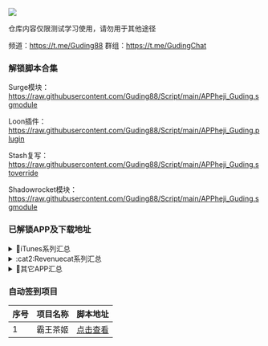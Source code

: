 ![](http://profile-counter.glitch.me/Guding88_Rewrite/count.svg)

仓库内容仅限测试学习使用，请勿用于其他途径

频道：https://t.me/Guding88 
群组：https://t.me/GudingChat 

### 解锁脚本合集

Surge模块：https://raw.githubusercontent.com/Guding88/Script/main/APPheji_Guding.sgmodule

Loon插件：https://raw.githubusercontent.com/Guding88/Script/main/APPheji_Guding.plugin

Stash复写：https://raw.githubusercontent.com/Guding88/Script/main/APPheji_Guding.stoverride

Shadowrocket模块：https://raw.githubusercontent.com/Guding88/Script/main/APPheji_Guding.sgmodule


### 已解锁APP及下载地址

<details>
   <summary>📱iTunes系列汇总</summary>    
   
|序号|APP名称|下载地址|
|--|--|--|
|1|百色特|[点击下载](https://apps.apple.com/app/id515094775)
|2|拍特内头|[点击下载](https://apps.apple.com/app/id992421775)
|3|Revive|[点击下载](https://apps.apple.com/app/id1616862692)
|4|Air系列|[点击下载](https://apps.apple.com/app/id1173365557)
|5|HashPhotos|[点击下载](https://apps.apple.com/app/id685784609)
|6|ProxyFi|[点击下载](https://apps.apple.com/app/id1671185533)
|7|Side|[点击下载](https://apps.apple.com/app/id1532395263)
|8|闪念|[点击下载](https://apps.apple.com/app/id1397149726)
|9|文晓生|[点击下载](https://apps.apple.com/app/id1595241052)
|10|小鸡专注|[点击下载](https://apps.apple.com/app/id1627691759)
|11|Picsew|[点击下载](https://apps.apple.com/app/id1208145167)
|12|安心天气|[点击下载](https://apps.apple.com/app/id1660522632)
|13|ProKnockout|[点击下载](https://apps.apple.com/app/id944665061)
|14|PutApp|[点击下载](https://apps.apple.com/app/id1456379965)
|15|ProKnockout|[点击下载](https://apps.apple.com/app/id944665061)
|16|VideoDay|[点击下载](https://apps.apple.com/app/id1483410865)
|17|‎Chat AI|[点击下载](https://apps.apple.com/app/id1660877567)
|18|‎ProCCD|[点击下载](https://apps.apple.com/app/id1616113199)
|19|‎Video Editor|[点击下载](https://apps.apple.com/app/id1403688344)
|20|Koloro|[点击下载](https://apps.apple.com/app/id1345159029)
|21|PDF Viewer|[点击下载](https://apps.apple.com/app/id1120099014)
|22|AllMyBatteries|[点击下载](https://apps.apple.com/app/id1621263412)
|23|ReLens|[点击下载](https://apps.apple.com/app/id1638027598)
|24|高级服装设计|[点击下载](https://apps.apple.com/app/id1413710253)
|25|Stylish Text|[点击下载](https://apps.apple.com/app/id1372415493)
|26|快捷指令库|[点击下载](https://apps.apple.com/app/id1540915106)
|27|灵动岛壁纸|[点击下载](https://apps.apple.com/app/id6444463659)
|28|鹰眼加速器|[点击下载](https://apps.apple.com/app/id1583608120)
|29|订阅通|[点击下载](https://apps.apple.com/app/id1577082754)
|30|intoLive|[点击下载](https://apps.apple.com/app/id1061859052)
|31|奇妙P图|[点击下载](https://apps.apple.com/app/id1509179692)
|32|卡片日记|[点击下载](https://apps.apple.com/app/id1295506659)
|33|熊掌记|[点击下载](https://apps.apple.com/app/id1016366447)
|34|‎aDiary|[点击下载](https://apps.apple.com/app/id1564045149)
|35|‎Becord|[点击下载](https://apps.apple.com/app/id1608773156)
|36|‎‎Athlytic|[点击下载](https://apps.apple.com/app/id1543571755)
|37|‎‎CostMemo|[点击下载](https://apps.apple.com/app/id6444737474)
|38|‎‎时间印迹|[点击下载](https://apps.apple.com/app/id6450100115)
|39|‎‎iTimely|[点击下载](https://apps.apple.com/app/id6447499788)
|40|‎‎DoMemo|[点击下载](https://apps.apple.com/app/id1624344916)
|41|‎‎‎xTerminal|[点击下载](https://apps.apple.com/app/id1544728400)
|42|‎‎‎AI Chatbot|[点击下载](https://apps.apple.com/app/id1559479889)
|43|Fotoz|[点击下载](https://apps.apple.com/app/id1090640183)
|44|CountThis|[点击下载](https://apps.apple.com/app/id1553863458)
|45|万源阅读|[点击下载](https://apps.apple.com/app/id6446446808)
|46|Scanner|[点击下载](https://apps.apple.com/app/id1291962681)
|47|Metion|[点击下载](https://apps.apple.com/app/id1530965242)
|48|Ever Play|[点击下载](https://apps.apple.com/app/id1202642773)

* Air系列未完全整理，**必须先下载计算器Air并解锁**，然后再下载同一开发者的同系列产品，会自动同步解锁。
</details>
<details>
   <summary>:cat2:Revenuecat系列汇总</summary>    
   
|序号|APP名称|下载地址|
|--|--|--|
|~~1~~|~~APTV~~|[点击下载](https://apps.apple.com/app/id1630403500)
|2|Authenticator|[点击下载](https://apps.apple.com/app/id1538761576)
|3|Photo Vault|[点击下载](https://apps.apple.com/app/id1562839653)
|4|Clockology|[点击下载](https://apps.apple.com/app/id1456386228)
|5|Falendar|[点击下载](https://apps.apple.com/app/id1670616883)
|6|GEIST|[点击下载](https://apps.apple.com/app/id897062509)
|7|InPaper|[点击下载](https://apps.apple.com/app/id1560313343)
|8|Lungy|[点击下载](https://apps.apple.com/app/id1545223887)
|9|MOZE|[点击下载](https://apps.apple.com/app/id1460011387)
|10|Monefy|[点击下载](https://apps.apple.com/app/id1212024409)
|11|OffScreen|[点击下载](https://apps.apple.com/app/id1474340105)
|12|Paper|[点击下载](https://apps.apple.com/app/id506003812)
|13|PhotoCleaner|[点击下载](https://apps.apple.com/app/id926090192)
|14|PhotoRoom|[点击下载](https://apps.apple.com/app/id1455009060)
|15|Pillow|[点击下载](https://apps.apple.com/app/id878691772)
|16|PixelMe|[点击下载](https://apps.apple.com/app/id1552314716)
|17|Purr|[点击下载](https://apps.apple.com/app/id1488455029)
|18|Reflectly|[点击下载](https://apps.apple.com/app/id1241229134)
|19|HealthView|[点击下载](https://apps.apple.com/app/id1020452064)
|20|TimeBloc|[点击下载](https://apps.apple.com/app/id1476033780)
|21|SleepTimer|[点击下载](https://apps.apple.com/app/id1057027109)
|22|Tally|[点击下载](https://apps.apple.com/app/id1090990601)
|23|Grateful|[点击下载](https://apps.apple.com/app/id1197512462)
|24|Last|[点击下载](https://apps.apple.com/app/id1092307625)
|25|Done|[点击下载](https://apps.apple.com/app/id1103961876)
|26|Sharp AI|[点击下载](https://apps.apple.com/app/id1622362309)
|27|Structured|[点击下载](https://apps.apple.com/app/id1499198946)
|28|喝水时间|[点击下载](https://apps.apple.com/app/id1401162094)
|29|Widgetsmith|[点击下载](https://apps.apple.com/app/id1523682319)
|30|Zoomable|[点击下载](https://apps.apple.com/app/id1568442831)
|31|车票票|[点击下载](https://apps.apple.com/app/id6446212291)
|32|方弗相机|[点击下载](https://apps.apple.com/app/id1621425556)
|33|饭卡|[点击下载](https://apps.apple.com/app/id1635764950)
|34|极简弹幕|[点击下载](https://apps.apple.com/app/id1572801421)
|35|极简日记|[点击下载](https://apps.apple.com/app/id1568936702)
|36|极简时钟|[点击下载](https://apps.apple.com/app/id1265404088)
|37|每日占星|[点击下载](https://apps.apple.com/app/id909048916)
|38|时间机器|[点击下载](https://apps.apple.com/app/id1502507360)
|39|始末|[点击下载](https://apps.apple.com/app/id1670906512)
|40|水心记|[点击下载](https://apps.apple.com/app/id1581076145)
|41|我的番茄|[点击下载](https://apps.apple.com/app/id1528322796)
|42|我的时间|[点击下载](https://apps.apple.com/app/id1481796842)
|43|星垂专注|[点击下载](https://apps.apple.com/app/id6446450915)
|44|星垂日记|[点击下载](https://apps.apple.com/app/id1663588935)
|45|已阅|[点击下载](https://apps.apple.com/app/id1589203887)
|46|诗片|[点击下载](https://apps.apple.com/app/id1672208469)
|47|习惯管家|[点击下载](https://apps.apple.com/app/id1253577148)
|48|LEMO FM|[点击下载](https://apps.apple.com/app/id6444756219)
|49|Dark Noise|[点击下载](https://apps.apple.com/app/id1465439395)
|50|VideoToPhoto|[点击下载](https://apps.apple.com/app/id1544125793)
|51|‎Chat AI|[点击下载](https://apps.apple.com/app/id1661016696)
|52|‎Photo Sync|[点击下载](https://apps.apple.com/app/id415850124)
|53|‎解忧娃娃|[点击下载](https://apps.apple.com/app/id1475104794)
|54|‎奇妙组件|[点击下载](https://apps.apple.com/app/id1466785009)
|55|‎卡片馆|[点击下载](https://apps.apple.com/app/id1441120440)
|56|‎白云天气|[点击下载](https://apps.apple.com/app/id1575901953)
|57|‎VSCO|[点击下载](https://apps.apple.com/app/id588013838)
|58|‎Tagmiibo|[点击下载](https://apps.apple.com/app/id1578966288)
|59|‎‎Amiibo Rewards|[点击下载](https://apps.apple.com/app/id1602924918)
|60|‎‎AmiiBoss|[点击下载](https://apps.apple.com/app/id1579972834)
|61|‎‎StressWatch|[点击下载](https://apps.apple.com/app/id6444737095)
|62|‎‎Anybox|[点击下载](https://apps.apple.com/app/id1593408455)
|63|‎‎‎Seamless|[点击下载](https://apps.apple.com/app/id1537718448)
|64|‎‎‎西江诗词|[点击下载](https://apps.apple.com/app/id1084924739)
|65|‎‎‎‎ImageX|[点击下载](https://apps.apple.com/app/id1668530080)
|66|‎‎‎‎‎Percento|[点击下载](https://apps.apple.com/app/id1494319934)
|67|‎‎‎‎‎Percento|[点击下载](https://apps.apple.com/app/id1612021829)
|68|‎‎‎‎‎Malloc VPN|[点击下载](https://apps.apple.com/app/id1632814003)
|69|‎‎‎‎‎Usage|[点击下载](https://apps.apple.com/app/id970353453)
|70|‎‎‎‎‎揭幕|[点击下载](https://apps.apple.com/app/id1585168957)
|71|‎‎‎‎‎小决定|[点击下载](https://apps.apple.com/app/id1338769645)
|72|‎‎‎‎‎元气计时|[点击下载](https://apps.apple.com/app/id1462723508)
|73|‎‎‎‎‎植物宝|[点击下载](https://apps.apple.com/app/id1566070492)
|74|‎‎‎‎‎HRZN|[点击下载](https://apps.apple.com/app/id1398160182)
|75|‎‎‎‎‎喵组件|[点击下载](https://apps.apple.com/app/id1563244756)
|76|‎‎‎‎‎MyPianist|[点击下载](https://apps.apple.com/app/id1460393665)
|77|‎‎‎‎‎Thenics|[点击下载](https://apps.apple.com/app/id1509531048)
|78|‎‎‎‎‎Currency|[点击下载](https://apps.apple.com/app/id284220417)
|79|‎‎‎‎‎Math Makers|[点击下载](https://apps.apple.com/app/id1558532437)
|80|‎‎‎‎‎Happy Days|[点击下载](https://apps.apple.com/app/id1564858029)
|81|‎‎‎‎‎Thiro|[点击下载](https://apps.apple.com/app/id1555982483)
|82|‎‎‎‎‎‎FTChatAI|[点击下载](https://apps.apple.com/app/id6446242414)
|83|‎‎‎‎‎‎秩序目标|[点击下载](https://apps.apple.com/app/id1609740590)
|84|‎‎‎‎‎‎Zoomerang|[点击下载](https://apps.apple.com/app/id1361030006)
|85|‎‎‎‎‎‎‎WeFast|[点击下载](https://apps.apple.com/app/id1568744702)
|86|‎‎‎‎‎‎‎好事发生|[点击下载](https://apps.apple.com/app/id1612021829)
|87|‎‎‎‎‎‎‎Cookie记账|[点击下载](https://apps.apple.com/app/id1559943673)
|88|‎‎‎‎‎‎‎目标地图|[点击下载](https://apps.apple.com/app/id1555022550)
|89|‎‎‎‎‎‎‎图片消除|[点击下载](https://apps.apple.com/app/id1457711961)
|90|‎‎‎‎‎‎‎Emphasis|[点击下载](https://apps.apple.com/app/id733300214)
|91|‎‎‎‎‎‎‎Numpkin|[点击下载](https://apps.apple.com/app/id6444591815)
|92|‎‎‎‎‎‎‎Emoji世界|[点击下载](https://apps.apple.com/app/id6450985890)
|93|‎‎‎‎‎‎‎Finale To Do|[点击下载](https://apps.apple.com/app/id1622931101)
|94|‎‎‎‎‎‎‎Weather Fit|[点击下载](https://apps.apple.com/app/id1194408342)
|95|‎‎‎‎‎‎‎Photomator|[点击下载](https://apps.apple.com/app/id1444636541)
|96|‎‎‎‎‎‎‎lil bucket|[点击下载](https://apps.apple.com/app/id1630532934)
|97|‎‎‎‎‎‎‎Retouch|[点击下载](https://apps.apple.com/app/id373311252)
|98|‎‎‎‎‎‎‎朝暮|[点击下载](https://apps.apple.com/app/id1587672601)
|99|‎‎‎‎‎‎‎Mojo|[点击下载](https://apps.apple.com/app/id1434861974)
|100|‎‎‎‎‎‎‎EZPZ|[点击下载](https://apps.apple.com/app/id6444683778)
|101|‎‎‎‎‎‎‎几枝|[点击下载](https://apps.apple.com/app/id1552874203)
|102|‎‎‎‎‎‎‎小作卡片|[点击下载](https://apps.apple.com/app/id1611559010)
|102|‎‎‎‎‎‎‎Drops|[点击下载](https://apps.apple.com/app/id939540371)
|103|‎‎‎‎‎‎‎‎Noverdue|[点击下载](https://apps.apple.com/app/id1492210816)
|104|‎‎‎‎‎‎‎‎我是鱼|[点击下载](https://apps.apple.com/app/id6450589948)
|105|‎‎‎‎‎‎‎‎Gradient Music|[点击下载](https://apps.apple.com/app/id1634453041)
|106|Habits|[点击下载](https://apps.apple.com/app/id1593891243)
|107|Strides|[点击下载](https://apps.apple.com/app/id672401817)
|108|Summit|[点击下载](https://apps.apple.com/app/id1266410931)
|109|每日番茄|[点击下载](https://apps.apple.com/app/id6448365485)
|110|夺目相框|[点击下载](https://apps.apple.com/app/id6448359509)
|111|Snipd|[点击下载](https://apps.apple.com/app/id1557206126)
|112|倒数鸭|[点击下载](https://apps.apple.com/app/id6457201223)


</details>
<details>
   <summary>🎉其它APP汇总</summary>    
   
|序号|APP名称|下载地址|
|--|--|--|
|1|CountThings|[点击下载](https://apps.apple.com/app/id1196810823)
|2|Cubox|[点击下载](https://apps.apple.com/app/id1113361350)
|3|NFC|[点击下载](https://apps.apple.com/app/id1249686798)
|4|PocketLists|[点击下载](https://apps.apple.com/app/id1272049520)
|5|Prisma|[点击下载](https://apps.apple.com/app/id1122649984)
|6|Todo清单|[点击下载](https://apps.apple.com/app/id1566997654)
|7|ToonMe|[点击下载](https://apps.apple.com/app/id1508120751)
|8|博树|[点击下载](https://apps.apple.com/app/id379968583)
|9|exping|[点击下载](https://apps.apple.com/app/id1581529305)
|10|飞跃VPN|[点击下载](https://apps.apple.com/app/id1590740244)
|11|极简汇率|[点击下载](https://apps.apple.com/app/id851033695)
|12|旅途随身听|[点击下载](https://apps.apple.com/app/id1622788638)
|13|每日艺术|[点击下载](https://apps.apple.com/app/id547982045)
|14|冥想星球|[点击下载](https://apps.apple.com/app/id1472457967)
|15|如期|[点击下载](https://apps.apple.com/app/id1579532060)
|16|stats.fm|[点击下载](https://apps.apple.com/app/id1526912392)
|17|小戈输入法|[点击下载](https://apps.apple.com/app/id1643095681)
|18|易截图2|[点击下载](https://apps.apple.com/app/id1633186528)
|19|一言|[点击下载](https://apps.apple.com/app/idid1010174792)
|20|指尖时光|[点击下载](https://apps.apple.com/app/id1392166974)
|21|Lensa AI|[点击下载](https://apps.apple.com/app/id1436732536)
|22|朝暮计划|[点击下载](https://apps.apple.com/app/id1535727202)
|23|有谱么|[点击下载](https://apps.apple.com/app/id973743727)
|24|格志日记|[点击下载](https://apps.apple.com/app/id1392523148)
|25|FIMO|[点击下载](https://apps.apple.com/app/id1454219307)
|26|Focos|[点击下载](https://apps.apple.com/app/id1274938524)
|27|亲爱的冰箱|[点击下载](https://apps.apple.com/app/id1555630532)
|28|给未来写封信|[点击下载](https://apps.apple.com/app/id1330852849)
|29|77进度|[点击下载](https://apps.apple.com/app/id1660947434)
|30|77时钟|[点击下载](https://apps.apple.com/app/id1627747584)
|31|77电脑助手|[点击下载](https://apps.apple.com/app/id1620485227)
|32|简讯|[点击下载](https://apps.apple.com/app/id1160249028)
|33|画世界|[点击下载](https://apps.apple.com/app/id1450111327)
|34|Drum Pad Machine|[点击下载](https://apps.apple.com/app/id1057968965)
|35|Pixel Art|[点击下载](https://apps.apple.com/app/id1274972321)
|36|Groovepad|[点击下载](https://apps.apple.com/app/id1454398991)
|37|时间积木|[点击下载](https://apps.apple.com/app/id821381018)
|38|Fomz|[点击下载](https://apps.apple.com/app/id1615744942)
|39|收起来|[点击下载](https://apps.apple.com/app/id1669206548)
|40|西窗烛|[点击下载](https://apps.apple.com/app/id912139104)
|41|软眠眠|[点击下载](https://apps.apple.com/app/id1640036657)
|42|小习惯|[点击下载](https://apps.apple.com/app/id1455083310)
|43|星光手帐|[点击下载](https://apps.apple.com/app/id1579846386)
|44|夸克扫描王|[点击下载](https://apps.apple.com/app/id1160172628)
|45|Agenda|[点击下载](https://apps.apple.com/app/id1370289240)
|46|句读|[点击下载](https://apps.apple.com/app/id1073431872)
|47|千瓜数据|[点击下载](https://apps.apple.com/app/id1572934942)
|48|FoodCa|[点击下载](https://apps.apple.com/app/id6451112435)
|49|疯狂百科知识问答|[点击下载](https://apps.apple.com/app/id1225435117)
|50|冷知识酱|[点击下载](https://apps.apple.com/app/id6443612500)
|~~51~~|~~一念便签~~|[点击下载](https://apps.apple.com/app/id1473578864)
|51|NeckGo|[点击下载](https://apps.apple.com/app/id1660505668)
|52|飞鱼计划|[点击下载](https://apps.apple.com/app/id1571229028)
|53|佐糖|[点击下载](https://apps.apple.com/app/id1609584814)
|54|每记|[点击下载](https://apps.apple.com/app/id1572586388)
|55|挖财记账|[点击下载](https://apps.apple.com/app/id1544045905)
|56|CARROT Weather|[点击下载](https://apps.apple.com/app/id961390574)
|57|Ease助眠|[点击下载](https://apps.apple.com/app/id1549614554)
|58|PhotoGrid|[点击下载](https://apps.apple.com/app/id543577420)
|59|青柠设计|[点击下载](https://apps.apple.com/app/id1584730935)


</details>

### 自动签到项目

|序号|项目名称|脚本地址|
|--|--|--|
|1|霸王茶姬|[点击查看](https://github.com/Guding88/Script/blob/main/bawangchaji/Readme.md)


